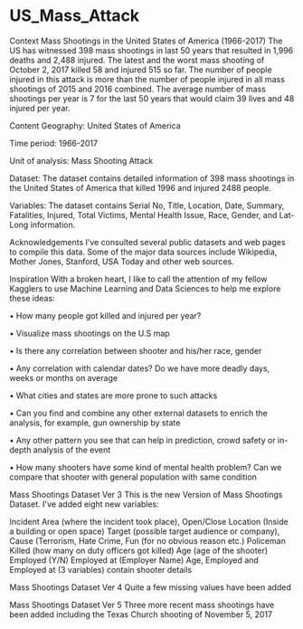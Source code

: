 # US_Mass_Attack

Context
Mass Shootings in the United States of America (1966-2017) The US has witnessed 398 mass shootings in last 50 years that resulted in 1,996 deaths and 2,488 injured. The latest and the worst mass shooting of October 2, 2017 killed 58 and injured 515 so far. The number of people injured in this attack is more than the number of people injured in all mass shootings of 2015 and 2016 combined. The average number of mass shootings per year is 7 for the last 50 years that would claim 39 lives and 48 injured per year.

Content
Geography: United States of America

Time period: 1966-2017

Unit of analysis: Mass Shooting Attack

Dataset: The dataset contains detailed information of 398 mass shootings in the United States of America that killed 1996 and injured 2488 people.

Variables: The dataset contains Serial No, Title, Location, Date, Summary, Fatalities, Injured, Total Victims, Mental Health Issue, Race, Gender, and Lat-Long information.

Acknowledgements
I’ve consulted several public datasets and web pages to compile this data. Some of the major data sources include Wikipedia, Mother Jones, Stanford, USA Today and other web sources.

Inspiration
With a broken heart, I like to call the attention of my fellow Kagglers to use Machine Learning and Data Sciences to help me explore these ideas:

• How many people got killed and injured per year?

• Visualize mass shootings on the U.S map

• Is there any correlation between shooter and his/her race, gender

• Any correlation with calendar dates? Do we have more deadly days, weeks or months on average

• What cities and states are more prone to such attacks

• Can you find and combine any other external datasets to enrich the analysis, for example, gun ownership by state

• Any other pattern you see that can help in prediction, crowd safety or in-depth analysis of the event

• How many shooters have some kind of mental health problem? Can we compare that shooter with general population with same condition

Mass Shootings Dataset Ver 3
This is the new Version of Mass Shootings Dataset. I've added eight new variables:

Incident Area (where the incident took place),
Open/Close Location (Inside a building or open space)
Target (possible target audience or company),
Cause (Terrorism, Hate Crime, Fun (for no obvious reason etc.)
Policeman Killed (how many on duty officers got killed)
Age (age of the shooter)
Employed (Y/N)
Employed at (Employer Name)
Age, Employed and Employed at (3 variables) contain shooter details

Mass Shootings Dataset Ver 4
Quite a few missing values have been added

Mass Shootings Dataset Ver 5
Three more recent mass shootings have been added including the Texas Church shooting of November 5, 2017
